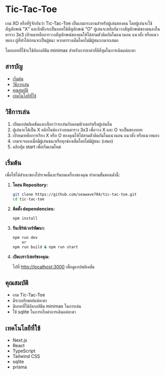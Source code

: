 # Tic-Tac-Toe

เกม XO หรือที่รู้จักกันว่า Tic-Tac-Toe เป็นเกมกระดานสำหรับผู้เล่นสองคน โดยผู้เล่นจะใช้สัญลักษณ์ "X" และอีกฝั่งจะเป็นบอทใช้สัญลักษณ์ "O" ผู้เล่นจะสลับกันวางสัญลักษณ์ของตนลงในตาราง 3x3 เป้าหมายคือการวางสัญลักษณ์ของตนให้ได้สามตัวติดกันในแนวนอน แนวตั้ง หรือแนวทแยง ผู้ที่ทำได้ก่อนจะเป็นผู้ชนะ หากตารางเต็มโดยไม่มีผู้ชนะเกมจะเสมอ 

โดยบอทที่ใช้จะใช้อัลกอลิธึม minimax สำหรับการหาค่าที่ดีที่สุดในการเดินแต่ละตา

## สารบัญ

- [เริ่มต้น](#เริ่มต้น)
- [วิธีการเล่น](#วิธีการเล่น)
- [คุณสมบัติ](#คุณสมบัติ)
- [เทคโนโลยีที่ใช้](#เทคโนโลยีที่ใช้)


## วิธีการเล่น

1. เปิดแอปพลิเคชันและเลือกว่าจะเล่นกับคอมพิวเตอร์หรือผู้เล่นอื่น
2. ผู้เล่นจะได้เป็น X คลิกในช่องว่างบนตาราง 3x3 เพื่อวาง X และ O จะเป็นของบอท
3. เป้าหมายคือการเรียง X หรือ O ของคุณให้ได้สามตัวติดกันในแนวนอน แนวตั้ง หรือแนวทแยง
4. เกมจะจบลงเมื่อมีผู้เล่นชนะหรือทุกช่องเต็มโดยไม่มีผู้ชนะ (เสมอ)
5. คลิกปุ่ม start เพื่อเริ่มเกมใหม่

## เริ่มต้น

เพื่อให้ได้สำเนาของโปรเจคนี้และรันบนเครื่องของคุณ ทำตามขั้นตอนดังนี้:

1. **โคลน Repository:**

    ```bash
    git clone https://github.com/seawave704/tic-tac-toe.git
    cd tic-tac-toe
    ```

2. **ติดตั้ง dependencies:**

    ```bash
    npm install
    ```

3. **รันเซิร์ฟเวอร์พัฒนา:**

    ```bash
    npm run dev
        or
    npm run build & npm run start
    ```

4. **เปิดเบราว์เซอร์ของคุณ:**

    ไปที่ [http://localhost:3000](http://localhost:3000) เพื่อดูแอปพลิเคชัน

## คุณสมบัติ

- เกม Tic-Tac-Toe
- มีระบบรีเพลย์แต่ละตา
- มีบอทที่ใช้อัลกอลิธึม minimax ในการเล่น
- ใช้ sqlite ในการเก็บค่าการเดินแต่ละตา

## เทคโนโลยีที่ใช้

- Next.js
- React
- TypeScript
- Tailwind CSS
- sqlite
- prisma
